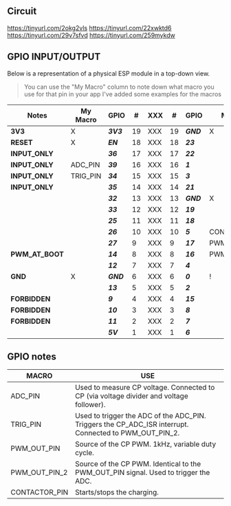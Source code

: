 ## Circuit

https://tinyurl.com/2okg2vls
https://tinyurl.com/22xwktd6
https://tinyurl.com/29v7sfvd
https://tinyurl.com/259mykdw


## GPIO INPUT/OUTPUT

Below is a representation of a physical ESP module in a top-down view.

> You can use the "My Macro" column to note down what macro you use for that pin in your app
> I've added some examples for the macros

| Notes           | My Macro | GPIO      | #   | XXX | #   | GPIO      | My Macro      | Notes              |
| --------------- | -------- | --------- | --- | --- | --- | --------- | ------------- | ------------------ |
| **3V3**         | X        | **_3V3_** | 19  | XXX | 19  | **_GND_** | X             | **GND**            |
| **RESET**       | X        | **_EN_**  | 18  | XXX | 18  | **_23_**  |               |                    |
| **INPUT_ONLY**  |          | **_36_**  | 17  | XXX | 17  | **_22_**  |               |                    |
| **INPUT_ONLY**  | ADC_PIN  | **_39_**  | 16  | XXX | 16  | **_1_**   |               | **USB_PROG_DEBUG** |
| **INPUT_ONLY**  | TRIG_PIN | **_34_**  | 15  | XXX | 15  | **_3_**   |               | **USB_PROG_DEBUG** |
| **INPUT_ONLY**  |          | **_35_**  | 14  | XXX | 14  | **_21_**  |               |                    |
|                 |          | **_32_**  | 13  | XXX | 13  | **_GND_** | X             | **GND**            |
|                 |          | **_33_**  | 12  | XXX | 12  | **_19_**  |               |                    |
|                 |          | **_25_**  | 11  | XXX | 11  | **_18_**  |               |                    |
|                 |          | **_26_**  | 10  | XXX | 10  | **_5_**   | CONTACTOR_PIN | **PWM_AT_BOOT**    |
|                 |          | **_27_**  | 9   | XXX | 9   | **_17_**  | PWM_OUT_PIN_2 |                    |
| **PWM_AT_BOOT** |          | **_14_**  | 8   | XXX | 8   | **_16_**  | PWM_OUT_PIN   |                    |
|                 |          | **_12_**  | 7   | XXX | 7   | **_4_**   |               |                    |
| **GND**         | X        | **_GND_** | 6   | XXX | 6   | **_0_**   | !             | **BOOT_H_PROG_L**  |
|                 |          | **_13_**  | 5   | XXX | 5   | **_2_**   |               |                    |
| **FORBIDDEN**   |          | **_9_**   | 4   | XXX | 4   | **_15_**  |               | **PWM_AT_BOOT**    |
| **FORBIDDEN**   |          | **_10_**  | 3   | XXX | 3   | **_8_**   |               | **FORBIDDEN**      |
| **FORBIDDEN**   |          | **_11_**  | 2   | XXX | 2   | **_7_**   |               | **FORBIDDEN**      |
|                 |          | **_5V_**  | 1   | XXX | 1   | **_6_**   |               | **FORBIDDEN**      |

## GPIO notes

| MACRO         | USE                                                                                                    |
| ------------- | ------------------------------------------------------------------------------------------------------ |
| ADC_PIN       | Used to measure CP voltage. Connected to CP (via voltage divider and voltage follower).                |
| TRIG_PIN      | Used to trigger the ADC of the ADC_PIN. Triggers the CP_ADC_ISR interrupt. Connected to PWM_OUT_PIN_2. |
| PWM_OUT_PIN   | Source of the CP PWM. 1kHz, variable duty cycle.                                                       |
| PWM_OUT_PIN_2 | Source of the CP PWM. Identical to the PWM_OUT_PIN signal. Used to trigger the ADC.                    |
| CONTACTOR_PIN | Starts/stops the charging.                                                                             |
